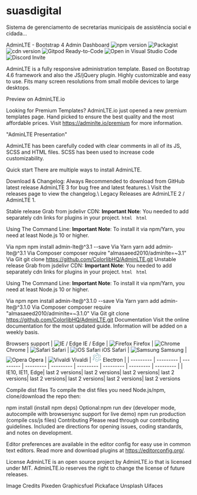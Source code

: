 # suasdigital
Sistema de gerenciamento de secretarias municipais de assistência social e cidada...

AdminLTE - Bootstrap 4 Admin Dashboard
![npm version](https://www.npmjs.com/package/admin-lte) ![Packagist](https://packagist.org/packages/almasaeed2010/adminlte) ![cdn version](https://www.jsdelivr.com/package/npm/admin-lte) ![Gitpod Ready-to-Code](https://gitpod.io/from-referrer/) ![Open in Visual Studio Code](https://open.vscode.dev/ColorlibHQ/AdminLTE) ![Discord Invite](https://discord.gg/jfdvjwFqfz)

AdminLTE is a fully responsive administration template. Based on Bootstrap 4.6 framework and also the JS/jQuery plugin. Highly customizable and easy to use. Fits many screen resolutions from small mobile devices to large desktops.

Preview on AdminLTE.io

Looking for Premium Templates?
AdminLTE.io just opened a new premium templates page. Hand picked to ensure the best quality and the most affordable prices. Visit https://adminlte.io/premium for more information.

"AdminLTE Presentation"

AdminLTE has been carefully coded with clear comments in all of its JS, SCSS and HTML files. SCSS has been used to increase code customizability.

Quick start
There are multiple ways to install AdminLTE.

Download & Changelog:
Always Recommended to download from GitHub latest release AdminLTE 3 for bug free and latest features.\ Visit the releases page to view the changelog.\ Legacy Releases are AdminLTE 2 / AdminLTE 1.

Stable release
Grab from jsdelivr CDN:
**Important Note**: You needed to add separately cdn links for plugins in your project. `html ` `html `

Using The Command Line:
**Important Note**: To install it via npm/Yarn, you need at least Node.js 10 or higher.

Via npm
npm install admin-lte@^3.1 --save
Via Yarn
yarn add admin-lte@^3.1
Via Composer
composer require "almasaeed2010/adminlte=~3.1"
Via Git
git clone https://github.com/ColorlibHQ/AdminLTE.git
Unstable release
Grab from jsdelivr CDN:
**Important Note**: You needed to add separately cdn links for plugins in your project. `html ` `html `

Using The Command Line:
**Important Note**: To install it via npm/Yarn, you need at least Node.js 10 or higher.

Via npm
npm install admin-lte@^3.1.0 --save
Via Yarn
yarn add admin-lte@^3.1.0
Via Composer
composer require "almasaeed2010/adminlte=~3.1.0"
Via Git
git clone https://github.com/ColorlibHQ/AdminLTE.git
Documentation
Visit the online documentation for the most updated guide. Information will be added on a weekly basis.

Browsers support
| <img src="https://raw.githubusercontent.com/alrra/browser-logos/master/src/edge/edge_48x48.png" alt="IE / Edge" width="24px" height="24px" />
IE / Edge | <img src="https://raw.githubusercontent.com/alrra/browser-logos/master/src/firefox/firefox_48x48.png" alt="Firefox" width="24px" height="24px" />
Firefox | <img src="https://raw.githubusercontent.com/alrra/browser-logos/master/src/chrome/chrome_48x48.png" alt="Chrome" width="24px" height="24px" />
Chrome | <img src="https://raw.githubusercontent.com/alrra/browser-logos/master/src/safari/safari_48x48.png" alt="Safari" width="24px" height="24px" />
Safari | <img src="https://raw.githubusercontent.com/alrra/browser-logos/master/src/safari-ios/safari-ios_48x48.png" alt="iOS Safari" width="24px" height="24px" />
iOS Safari | <img src="https://raw.githubusercontent.com/alrra/browser-logos/master/src/samsung-internet/samsung-internet_48x48.png" alt="Samsung" width="24px" height="24px" />
Samsung | <img src="https://raw.githubusercontent.com/alrra/browser-logos/master/src/opera/opera_48x48.png" alt="Opera" width="24px" height="24px" />
Opera | <img src="https://raw.githubusercontent.com/alrra/browser-logos/master/src/vivaldi/vivaldi_48x48.png" alt="Vivaldi" width="24px" height="24px" />
Vivaldi | <img src="https://raw.githubusercontent.com/alrra/browser-logos/master/src/electron/electron_48x48.png" alt="Electron" width="24px" height="24px" />
Electron | | --------- | --------- | --------- | --------- | --------- | --------- | --------- | --------- | --------- | | IE10, IE11, Edge| last 2 versions| last 2 versions| last 2 versions| last 2 versions| last 2 versions| last 2 versions| last 2 versions| last 2 versions

Compile dist files
To compile the dist files you need Node.js/npm, clone/download the repo then:

npm install (install npm deps)
Optional:npm run dev (developer mode, autocompile with browsersync support for live demo)
npm run production (compile css/js files)
Contributing
Please read through our contributing guidelines. Included are directions for opening issues, coding standards, and notes on development.

Editor preferences are available in the editor config for easy use in common text editors. Read more and download plugins at https://editorconfig.org/.

License
AdminLTE is an open source project by AdminLTE.io that is licensed under MIT. AdminLTE.io reserves the right to change the license of future releases.

Image Credits
Pixeden
Graphicsfuel
Pickaface
Unsplash
Uifaces